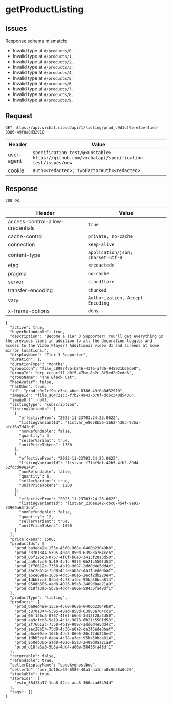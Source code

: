 # getProductListing

## Issues
Response schema mismatch:
* Invalid type at ``#/products/0``,
* Invalid type at ``#/products/1``,
* Invalid type at ``#/products/2``,
* Invalid type at ``#/products/3``,
* Invalid type at ``#/products/4``,
* Invalid type at ``#/products/5``,
* Invalid type at ``#/products/6``,
* Invalid type at ``#/products/7``,
* Invalid type at ``#/products/8``,
* Invalid type at ``#/products/9``.
## Request
`GET https://api.vrchat.cloud/api/1/listing/prod_c9d1cf9b-e3be-4bed-8386-49f0a8d32910`

| Header | Value |
| ------ | ----- |
| user-agent | `specification-test/@<unstable> https://github.com/vrchatapi/specification-test/issues/new` |
| cookie | `auth=<redacted>; twoFactorAuth=<redacted>` |


## Response
`200 OK`

| Header | Value |
| ------ | ----- |
| access-control-allow-credentials | `true` |
| cache-control | `private, no-cache` |
| connection | `keep-alive` |
| content-type | `application/json; charset=utf-8` |
| etag | `<redacted>` |
| pragma | `no-cache` |
| server | `cloudflare` |
| transfer-encoding | `chunked` |
| vary | `Authorization, Accept-Encoding` |
| x-frame-options | `deny` |

```jsonc
{
  "active": true,
  "buyerRefundable": true,
  "description": "Become a Tier 3 Supporterǃ You'll get everything in the previous tiers in addition to all the decoration toggles and access to the Video Playerǃ Additional video UI and screens at some mirror locations․",
  "displayName": "Tier 3 Supporter",
  "duration": 1,
  "durationType": "months",
  "groupIcon": "file_c899745b-b846-43f6-afd6-945931b66be8",
  "groupId": "grp_cccacf11-d0f5-47be-8e2c-8f5ed2d2edd6",
  "groupName": "The Black Cat",
  "hasAvatar": false,
  "hasUdon": true,
  "id": "prod_c9d1cf9b-e3be-4bed-8386-49f0a8d32910",
  "imageId": "file_a04721c3-f7b2-4943-b70f-dc6c340d5430",
  "imageUrl": null,
  "listingType": "subscription",
  "listingVariants": [
    {
      "effectiveFrom": "2023-11-23T03:24:23.062Z",
      "listingVariantId": "listvar_e8658b56-1662-436c-935a-afcf6a7d4fed",
      "nonRefundable": false,
      "quantity": 3,
      "sellerVariant": true,
      "unitPriceTokens": 1350
    },
    {
      "effectiveFrom": "2023-11-23T03:24:23.062Z",
      "listingVariantId": "listvar_f71bf9df-42b5-4fb2-89d4-52fdcd09e248",
      "nonRefundable": false,
      "quantity": 6,
      "sellerVariant": true,
      "unitPriceTokens": 1200
    },
    {
      "effectiveFrom": "2023-11-23T03:24:23.062Z",
      "listingVariantId": "listvar_236ae142-cbc0-454f-9e91-33969a63f3da",
      "nonRefundable": false,
      "quantity": 12,
      "sellerVariant": true,
      "unitPriceTokens": 1050
    }
  ],
  "priceTokens": 1500,
  "productIds": [
    "prod_ba9ed49e-155e-4560-968e-0400b23049b8",
    "prod_c8701344-5395-40ad-850d-63983a764cc6",
    "prod_06f126c3-0767-4f6f-b6e3-3413f28a3d50",
    "prod_aa9cfcd6-5a19-4c1c-9073-6b21c550fd53",
    "prod_2f76612c-7358-4b19-9097-2dd0d4e5dd4c",
    "prod_aac28b54-75d8-4c30-a0a2-da3f5ede0baf",
    "prod_a6ce09ae-1636-4dc5-86e6-26cf2db220e4",
    "prod_1dbb5caf-8ab4-4c78-afec-95ba50bca814",
    "prod_950db306-aad8-4026-b5a3-2409d0aa21a9",
    "prod_d18fa3a5-5b3a-4dd4-a00e-58436fa48df1"
  ],
  "productType": "listing",
  "products": [
    "prod_ba9ed49e-155e-4560-968e-0400b23049b8",
    "prod_c8701344-5395-40ad-850d-63983a764cc6",
    "prod_06f126c3-0767-4f6f-b6e3-3413f28a3d50",
    "prod_aa9cfcd6-5a19-4c1c-9073-6b21c550fd53",
    "prod_2f76612c-7358-4b19-9097-2dd0d4e5dd4c",
    "prod_aac28b54-75d8-4c30-a0a2-da3f5ede0baf",
    "prod_a6ce09ae-1636-4dc5-86e6-26cf2db220e4",
    "prod_1dbb5caf-8ab4-4c78-afec-95ba50bca814",
    "prod_950db306-aad8-4026-b5a3-2409d0aa21a9",
    "prod_d18fa3a5-5b3a-4dd4-a00e-58436fa48df1"
  ],
  "recurrable": false,
  "refundable": true,
  "sellerDisplayName": "spookyghostboo",
  "sellerId": "usr_3d10ca69-6586-40a3-aa1b-a0c9e38a0d20",
  "stackable": true,
  "storeIds": [
    "esto_58413a17-1ea8-42cc-aca3-366acad5494d"
  ],
  "tags": []
}
```
